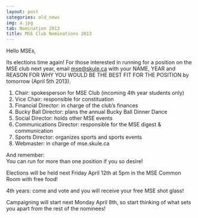 ```yaml
---
layout: post
categories: old_news
img: a.jpg
tab: Nomination 2013
title: MSE Club Nominations 2013
---
```


Hello MSEs,  
  
Its elections time again! For those interested in running for a position on the MSE club next year, email mse@skule.ca with your NAME, YEAR and REASON FOR WHY YOU WOULD BE THE BEST FIT FOR THE POSITION by tomorrow (April 5th 2013).  
  
<!-- more -->  
  
1. Chair: spokesperson for MSE Club (incoming 4th year students only)  
2. Vice Chair: responsible for constituation  
3. Financial Director: in charge of the club’s finances  
4. Bucky Ball Director: plans the annual Bucky Ball Dinner Dance  
5. Social Director: holds other MSE events  
6. Communications Director: responsible for the MSE digest & communication  
7. Sports Director: organizes sports and sports events  
8. Webmaster: in charge of mse.skule.ca  
  
And remember:  
You can run for more than one position if you so desire!  
  
Elections will be held next Friday April 12th at 5pm in the MSE Common Room with free food!  
  
4th years: come and vote and you will receive your free MSE shot glass!  
  
Campaigning will start next Monday April 8th, so start thinking of what sets you apart from the rest of the nominees!
